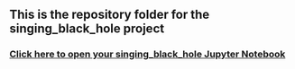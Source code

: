 ## This is the repository folder for the singing_black_hole project

### [Click here to open your singing_black_hole Jupyter Notebook](https://bushastrolab.com/hub/user-redirect/git-pull?repo=https%3A%2F%2Fgithub.com%2Fchandrunarayan%2Fastronomy&branch=gh-pages&urlpath=lab%2Ftree%2Fastronomy%2Fprojects%2Fsinging_black_hole%2Fsinging_black_hole.ipynb?reset)
